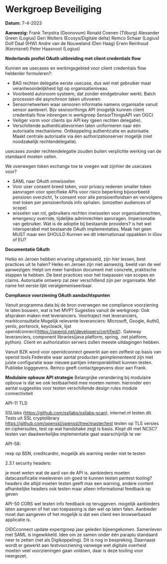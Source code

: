 # Werkgroep Beveiliging

**Datum:** 7-4-2023

**Aanwezig:** 
Frank Terpstra (Geonovum)
Ronald Coenen (Tilburg)
Alexander Green (Logius)
Geri Wolters (Ecosys/Digitale delta)
Remco Schaar (Logius)
Dolf Daal (IHW)
Andre van de Nouweland (Den Haag)
Erwin Reinhoud (Kennisnet)
Peter Haasnoot (Logius)

**Nederlands profiel OAuth uitbreiding met client credentials flow**

Kunnen we usecases en werkingsgebied voor client credentials flow helderder formuleren?: 
* BAG rechten delegatie eerste usecase, dus wel met gebruiker maar verantwoordelijkheid ligt op organisatieniveau. 
* Voorbeeld autonoom systeem, dat zonder eindgebruiker werkt. Batch processen die asynchroon taken uitvoeren 
* Sensornetwerken waar sensoren informatie namens organisatie vanuit sensor aanlevert. Bijv sesnsorthings API (mogelijk kunnen client credentials flow inbrengen in werkgroep SensorThingsAPI van OGC)
* Veiliger vorm voor clients ipv API key (geen rechten delegatie).
* Verschillende authenticatievormen laten uniformeren naar één autorisatie mechanisme. Ontkoppeling authenticatie en autorisatie. Maakt centrale autorisatie via één authorizationserver mogelijk (niet noodzakelijk rechtendelegatie).

usecases zonder rechtendelegatie zouden buiten verplichte werking van de standaard moeten vallen.

We overwegen token exchange toe te voegen wat zijnhier de usecases voor?

* SAML naar OAuth omwisselen
* Voor user consent breed token, voor privacy redenen smaller token aanvragen voor specifieke APIs voor risico beperking
bijvoorbeeld pensioen overzicht, 1x consent voor alle pensioenfondsen en vervolgens met token per pensioenfonds info ophalen. (omzetten audiences of scope)
* wisselen van rol, gebruikers rechten inwisselen voor organisatierechten, emergency override, tijdelijke adminrechten aanvragen. Impersonatie van gebruiker.
Wat is de adoptie bij bestaande providers? is het wel interoperabel met bestaande OAuth implementaties.
Maak het geen MUST maar een SHOULD
Kunnen we dit internationaal oppakken in iGov of EU?

**Documentatie OAuth**

Heiko en Jeroen hebben ervaring uitgewisseld, zijn hier lessen, best practices uit te halen? Heiko en Jeroen zijn niet aanwezig. beeld van de wel aanwezigen:
Helpt om meer handson document met concrete, praktische stappen te hebben. De best practices voor het toepassen van scopes en claims. Autorisatie ontwerp zal zeer verschillend zijn per organisatie. Met name het eerste lijkt veralgemeniseerbaar.

**Compliance voorziening OAuth aandachtspunten**

Vanuit programma data bij de bron overwegen we compliance voorziening te laten bouwen, wat is het MVP?
Sugesties vanuit de werkgroep: Ook afspraken maken met leveranciers. Voortraject met leveranciers, marktconsultatie
Mogelijk relevante leveranciers: Microsoft, Google, Auth0, yenlo, portsrock, keycloack, lijst openidconnect(https://openid.net/developers/certified/). Gateway leveranciers, component libraries(java platform, spring, .net platform, python).
Client en authorization servers zullen meeste uitdagingen hebben.

Vanuit BZK word voor openidconnect gewerkt aan een zelftest op basis van openid tools
Federatie waar aantal producten geimplementeerd zijn met juiste configuratie waar nieuwe partijen interoperabiliteit kunnen testen. Publieke logggevens. Remco geeft contactgegevens door aan Frank.

**Modulaire opbouw API strategie**
Belangrijke verandering bij modulaire opbouw is dat we ook testbaarheid mee moeten nemen. hieronder een aantal suggesties voor testen verschillende design rules module connectiviteit

API-11 TLS:

SSLlabs (https://github.com/ssllabs/ssllabs-scan), internet.nl testen dit. Tests uit SSL cryptolibrary  https://github.com/openssl/openssl/tree/master/test
testen op TLS versies en ciphersuites, 
test op wat handshake zegt is basis. Klopt dit met NCSC?
testen van daadwerkelijke implementatie gaat waarschijnlijk te ver

API-58:
 
rexp op BSN, creditcardnr, mogelijk als warning verder niet te testen


2.3.1 security headers:

je moet weten wat de aard van de API is. aanbieders moeten datacassificatie meeleveren om goed te kunnen testen
pentest tooling?
headers die altijd moeten testen geeft max een warning, andere content afhankelijke headers ook testen maar alleen informational feedback op geven

API-50 CORS
wel testen info feedback op teruggeven. mogelijk aanbieders laten aangeven of het van toepassing is dan wel op laten falen.
Aanbieder moet dan aangeven of het mogelijk is dat een client een browserbased applicatie is.

OIDCconnect update
expertgroep jaar geleden bijeengekomen. Samenleven met SAML is ingewikkeld. Idee om ze samen onder één paraplu standaard neer te zetten (net als Digikoppeling). Dit is nog in bespreking. Daarnaast wordt er gewerkt aan testvoorziening vanwege wet digitale overheid moeten veel voorzieningen gaan voldoen, daar is deze tooling voor neergezet.




